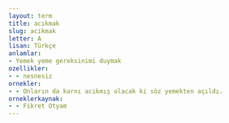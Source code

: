 ```yaml
---
layout: term
title: acıkmak
slug: acikmak
letter: A
lisan: Türkçe
anlamlar:
- Yemek yeme gereksinimi duymak
ozellikler:
- - nesnesiz
ornekler:
- - Onların da karnı acıkmış olacak ki söz yemekten açıldı.
orneklerkaynak:
- - Fikret Otyam
---
```

